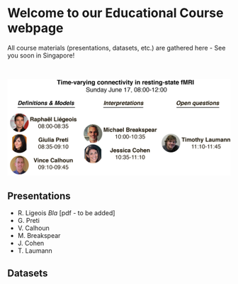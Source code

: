 # Welcome to our Educational Course webpage

All course materials (presentations, datasets, etc.) are gathered here - See you soon in Singapore!

&nbsp;

![Course Overview](/docs/overview.png)

## Presentations

* R. Ligeois _Bla_ [pdf - to be added]
* G. Preti
* V. Calhoun
* M. Breakspear
* J. Cohen
* T. Laumann


## Datasets




